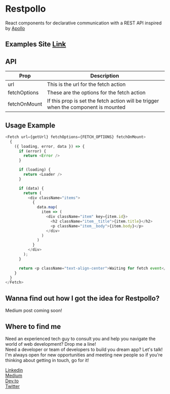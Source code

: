 # Restpollo

React components for declarative communication with a REST API inspired by [Apollo](https://www.apollographql.com/)

## Examples Site [Link](https://irideveloper.github.io/restpollo/)



## API

Prop        | Description
--- | --- 
url         | This is the url for the fetch action
fetchOptions | These are the options for the fetch action
fetchOnMount | If this prop is set the fetch action will be trigger when the component is mounted

## Usage Example

```javascript
<Fetch url={getUrl} fetchOptions={FETCH_OPTIONS} fetchOnMount>
  {
    ({ loading, error, data }) => {
      if (error) {
        return <Error />
      }

      if (loading) {
        return <Loader />
      }

      if (data) {
        return (
          <div className="items">
            {
              data.map(
                item => (
                  <div className="item" key={item.id}>
                    <h2 className="item__title">{item.title}</h2>
                    <p className="item__body">{item.body}</p>
                  </div>
                )
              )
            }
          </div>
        );
      }

      return <p className="text-align-center">Waiting for fetch event</p>
    }
  }
</Fetch>
```

## Wanna find out how I got the idea for Restpollo?

Medium post coming soon!

## Where to find me

Need an experienced tech guy to consult you and help you navigate the world of web development? Drop me a line!\
Need a developer or team of developers to build you dream app? Let's talk!\
I'm always open for new opportunities and meeting new people so if you're thinking about getting in touch, go for it!

[Linkedin](https://www.linkedin.com/in/gvozderacbojan/)\
[Medium](https://medium.com/@bojangbusiness)\
[Dev.to](https://dev.to/irideveloper)\
[Twitter](https://twitter.com/GvozderacBojan)